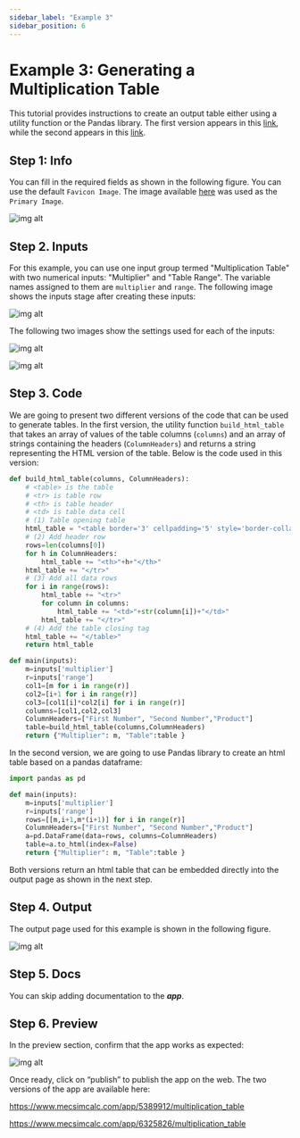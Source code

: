 ```yaml
---
sidebar_label: "Example 3"
sidebar_position: 6
---
```


# Example 3: Generating a Multiplication Table

This tutorial provides instructions to create an output table either using a utility function or the Pandas library. The first version appears in this [link](https://www.mecsimcalc.com/app/5389912/multiplication_table), while the second appears in this [link](https://www.mecsimcalc.com/app/6325826/multiplication_table).

## Step 1: Info

You can fill in the required fields as shown in the following figure. You can use the default `Favicon Image`. The image available [here](/docs/Getting-Started/MultiplicationTable.png) was used as the `Primary Image`.

<div style={{textAlign: 'center'}}>

![img alt](/docs/Getting-Started/ex3.png)

</div>

## Step 2. Inputs

For this example, you can use one input group termed "Multiplication Table" with two numerical inputs: "Multiplier" and "Table Range". The variable names assigned to them are `multiplier` and `range`. The following image shows the inputs stage after creating these inputs:

<div style={{textAlign: 'center'}}>

![img alt](/docs/Getting-Started/Ex3Inputs.png)

</div>

The following two images show the settings used for each of the inputs:

<div style={{textAlign: 'center'}}>

![img alt](/docs/Getting-Started/Multiplier.png)

</div>

<div style={{textAlign: 'center'}}>

![img alt](/docs/Getting-Started/range.png)

</div>

## Step 3. Code

We are going to present two different versions of the code that can be used to generate tables. In the first version, the utility function `build_html_table` that takes an array of values of the table columns (`columns`) and an array of strings containing the headers (`ColumnHeaders`) and returns a string representing the HTML version of the table. Below is the code used in this version:

```python
def build_html_table(columns, ColumnHeaders):
    # <table> is the table
    # <tr> is table row
    # <th> is table header
    # <td> is table data cell
    # (1) Table opening table
    html_table = "<table border='3' cellpadding='5' style='border-collapse:collapse;'><tr>"
    # (2) Add header row
    rows=len(columns[0])
    for h in ColumnHeaders:
        html_table += "<th>"+h+"</th>"
    html_table += "</tr>"
    # (3) Add all data rows
    for i in range(rows):
        html_table += "<tr>"
        for column in columns:
            html_table += "<td>"+str(column[i])+"</td>"
        html_table += "</tr>"
    # (4) Add the table closing tag
    html_table += "</table>"
    return html_table

def main(inputs):
    m=inputs['multiplier']
    r=inputs['range']
    col1=[m for i in range(r)]
    col2=[i+1 for i in range(r)]
    col3=[col1[i]*col2[i] for i in range(r)]
    columns=[col1,col2,col3]
    ColumnHeaders=["First Number", "Second Number","Product"]
    table=build_html_table(columns,ColumnHeaders)
    return {"Multiplier": m, "Table":table }
```

In the second version, we are going to use Pandas library to create an html table based on a pandas dataframe:

```python
import pandas as pd

def main(inputs):
    m=inputs['multiplier']
    r=inputs['range']
    rows=[[m,i+1,m*(i+1)] for i in range(r)]
    ColumnHeaders=["First Number", "Second Number","Product"]
    a=pd.DataFrame(data=rows, columns=ColumnHeaders)
    table=a.to_html(index=False)
    return {"Multiplier": m, "Table":table }
```

Both versions return an html table that can be embedded directly into the output page as shown in the next step.

## Step 4. Output

The output page used for this example is shown in the following figure.

<div style={{textAlign: 'center'}}>

![img alt](/docs/Getting-Started/Ex3output.png)

</div>

## Step 5. Docs

You can skip adding documentation to the _**app**_.

## Step 6. Preview

In the preview section, confirm that the app works as expected:

<div style={{textAlign: 'center'}}>

![img alt](/docs/Getting-Started/Ex3publish.png)

</div>

Once ready, click on “publish” to publish the app on the web.
The two versions of the app are available here:

https://www.mecsimcalc.com/app/5389912/multiplication_table

https://www.mecsimcalc.com/app/6325826/multiplication_table
